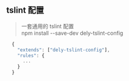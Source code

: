 ## tslint 配置 
> 一套通用的 tslint 配置  
> npm install --save-dev dely-tslint-config  
```javascript
  {
    "extends": ["dely-tslint-config"],
    "rules": {
      ...
    }
  }
```